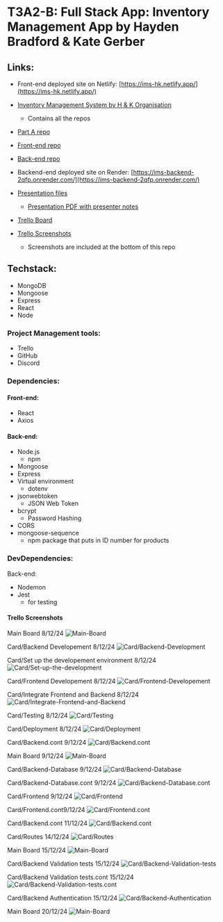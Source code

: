 # T3A2-B: Full Stack App: Inventory Management App by Hayden Bradford & Kate Gerber

## Links:
- Front-end deployed site on Netlify: [https://ims-hk.netlify.app/](https://ims-hk.netlify.app/)

- [Inventory Management System by H & K Organisation](https://github.com/IMS-by-HK)
    - Contains all the repos
- [Part A repo](https://github.com/IMS-by-HK/T3A2-A)
- [Front-end repo](https://github.com/IMS-by-HK/IMS-Frontend)
- [Back-end repo](https://github.com/IMS-by-HK/IMS-Database)
- Backend-end deployed site on Render: [https://ims-backend-2qfp.onrender.com/](https://ims-backend-2qfp.onrender.com/)
- [Presentation files](/docs/Presentation/)
    - [Presentation PDF with presenter notes](/docs/Presentation/Inventory%20Management_System-with%20presenter%20notes.pdf)
- [Trello Board](https://trello.com/b/RkNm85hb)
- [Trello Screenshots](/docs/Trello%20Screenshots/) 
    - Screenshots are included at the bottom of this repo


## Techstack:
- MongoDB
- Mongoose
- Express
- React
- Node

### Project Management tools:
- Trello
- GitHub
- Discord

### Dependencies:
#### Front-end:
- React
- Axios

#### Back-end:
- Node.js
    - npm
- Mongoose
- Express
- Virtual environment
    - dotenv
- jsonwebtoken
    - JSON Web Token
- bcrypt
    - Password Hashing
- CORS
- mongoose-sequence
    - npm package that puts in ID number for products

### DevDependencies:
Back-end:
- Nodemon
- Jest 
    - for testing

#### Trello Screenshots
Main Board 8/12/24
![Main-Board](/docs/Trello%20Screenshots/MainBoard:Screenshot%202024-12-08%20at%208.42.37 PM.png)


Card/Backend Developement 8/12/24
![Card/Backend-Development](/docs/Trello%20Screenshots/Card:Backend%20Development:Screenshot%202024-12-08%20at%209.01.13 PM.png)

Card/Set up the developement environment 8/12/24
![Card/Set-up-the-development](/docs/Trello%20Screenshots/Card:Set%20up%20the%20development%20environment:Screenshot%202024-12-08%20at%209.05.53 PM.png)

Card/Frontend Developement 8/12/24
![Card/Frontend-Developement](/docs/Trello%20Screenshots/Card:%20Frontend%20Development:Screenshot%202024-12-08%20at%209.07.52 PM.png)

Card/Integrate Frontend and Backend 8/12/24
![Card/Integrate-Frontend-and-Backend](/docs/Trello%20Screenshots/Card:Integrate%20Frontend%20and%20backend:Screenshot%202024-12-08%20at%209.10.13 PM.png)

Card/Testing 8/12/24
![Card/Testing](/docs/Trello%20Screenshots/Card:Testing:Screenshot%202024-12-08%20at%209.10.23 PM.png)

Card/Deployment 8/12/24
![Card/Deployment](/docs/Trello%20Screenshots/Card:Deployment:Screenshot%202024-12-08%20at%209.10.31 PM.png)

Card/Backend.cont 9/12/24
![Card/Backend.cont](/docs/Trello%20Screenshots/Card:Backend.cont:Screenshot%202024-12-09%20at%201.14.54 AM.png)

Main Board 9/12/24
![Main-Board](/docs/Trello%20Screenshots/MainBoard:Screenshot%202024-12-09%20at%203.24.22 AM.png)

Card/Backend-Database 9/12/24
![Card/Backend-Database](/docs/Trello%20Screenshots/Card:Backend-Database:Screenshot%202024-12-09%20at%203.30.48 AM.png)

Card/Backend-Database.cont 9/12/24
![Card/Backend-Database.cont](/docs/Trello%20Screenshots/Card:Backend-Database.cont:Screenshot%202024-12-09%20at%203.31.33 AM.png)

Card/Frontend 9/12/24
![Card/Frontend](/docs/Trello%20Screenshots/Card:Frontend:Screenshot%202024-12-09%20at%205.30.03 PM.png)

Card/Frontend.cont9/12/24
![Card/Frontend.cont](/docs/Trello%20Screenshots/Card:Frontend.cont:Screenshot%202024-12-09%20at%205.30.25 PM.png)

Card/Backend.cont 11/12/24
![Card/Backend.cont](/docs/Trello%20Screenshots/Card:Backend.cont:Screenshot%202024-12-11%20at%203.42.23 AM.png)

Card/Routes 14/12/24
![Card/Routes](/docs/Trello%20Screenshots/Card:Routes:Screenshot%202024-12-14%20at%203.20.50 PM.png)

Main Board 15/12/24
![Main-Board](/docs/Trello%20Screenshots/MainBoard:Screenshot%202024-12-15%20at%2012.47.42 AM.png)

Card/Backend Validation tests 15/12/24
![Card/Backend-Validation-tests](/docs/Trello%20Screenshots/Card:Backend-Validation-tests:Screenshot%202024-12-15%20at%2012.49.22 AM.png)


Card/Backend Validation tests.cont 15/12/24
![Card/Backend-Validation-tests.cont](/docs/Trello%20Screenshots/Card:Backend-Validation-tests.cont:Screenshot%202024-12-15%20at%2012.49.32 AM.png)

Card/Backend Authentication 15/12/24
![Card/Backend-Authentication](/docs/Trello%20Screenshots/Card:Backend-Authentication:Screenshot%202024-12-15%20at%2012.53.35 AM.png)

Main Board 20/12/24
![Main-Board](/docs/Trello%20Screenshots/MainBoard:Screenshot%202024-12-20%20at%208.24.29 PM.png)